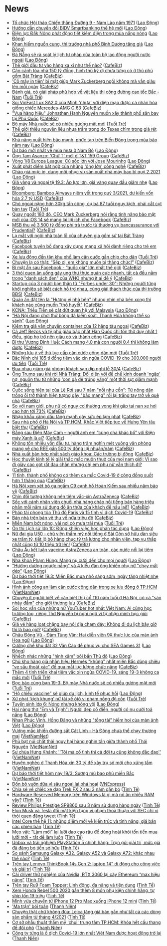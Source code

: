 # News

- [Tổ chức Hội thảo Chiến thắng Đường 9 - Nam Lào năm 1971](https://laodong.vn/xa-hoi/to-chuc-hoi-thao-chien-thang-duong-9-nam-lao-nam-1971-890689.ldo) ([Lao Động](https://laodong.vn))
- [Hướng dẫn chuyển đổi BIDV Smartbanking thế hệ mới](https://laodong.vn/kinh-te/huong-dan-chuyen-doi-bidv-smartbanking-the-he-moi-890567.ldo) ([Lao Động](https://laodong.vn))
- [Điện lực Đắk Nông phát động tiết kiệm điện trong mùa nắng nóng](https://laodong.vn/xa-hoi/dien-luc-dak-nong-phat-dong-tiet-kiem-dien-trong-mua-nang-nong-890660.ldo) ([Lao Động](https://laodong.vn))
- [Khan hiếm nguồn cung, thị trường nhà phố Bình Dương tăng giá](https://laodong.vn/bat-dong-san/khan-hiem-nguon-cung-thi-truong-nha-pho-binh-duong-tang-gia-890658.ldo) ([Lao Động](https://laodong.vn))
- [Đà Nẵng sẽ rà soát lý lịch tư pháp của toàn bộ lao động người nước ngoài](https://laodong.vn/xa-hoi/da-nang-se-ra-soat-ly-lich-tu-phap-cua-toan-bo-lao-dong-nguoi-nuoc-ngoai-890681.ldo) ([Lao Động](https://laodong.vn))
- [Thế giới đầu tư vào hàng xa xỉ như thế nào?](https://cafebiz.vn/the-gioi-dau-tu-vao-hang-xa-xi-nhu-the-nao-20210319104217391.chn) ([CafeBiz](https://cafebiz.vn))
- [Cận cảnh tòa nhà 150 tỷ đồng, hình thù kỳ dị chưa từng có ở thủ phủ gốm Bát Tràng](https://cafebiz.vn/can-canh-toa-nha-150-ty-dong-hinh-thu-ky-di-chua-tung-co-o-thu-phu-gom-bat-trang-20210319104320675.chn) ([CafeBiz](https://cafebiz.vn))
- ['Cỗ máy in tiền' bí mật giúp Mark Zuckerberg ngồi không mà vẫn giàu lên mỗi ngày](https://cafebiz.vn/co-may-in-tien-bi-mat-giup-mark-zuckerberg-ngoi-khong-ma-van-giau-len-moi-ngay-20210319103709648.chn) ([CafeBiz](https://cafebiz.vn))
- [Đánh giá, có giải pháp phù hợp về vật liệu thi công đường cao tốc Bắc - Nam](https://tuoitre.vn/danh-gia-co-giai-phap-phu-hop-ve-vat-lieu-thi-cong-duong-cao-toc-bac-nam-20210319103002137.htm) ([Tuổi Trẻ](https://tuoitre.vn))
- [Soi VinFast Lux SA2.0 của Minh 'nhựa' với diện mạo được cá nhân hóa giống chiếc Mercedes-AMG G 63](https://cafebiz.vn/soi-vinfast-lux-sa20-cua-minh-nhua-voi-dien-mao-duoc-ca-nhan-hoa-giong-chiec-mercedes-amg-g-63-20210319091043705.chn) ([CafeBiz](https://cafebiz.vn))
- ["Vua hàng hiệu" Johnathan Hạnh Nguyễn muốn xây thành phố sân bay tại Phú Quốc](https://cafebiz.vn/vua-hang-hieu-johnathan-hanh-nguyen-muon-xay-thanh-pho-san-bay-tai-phu-quoc-20210319102026487.chn) ([CafeBiz](https://cafebiz.vn))
- [Bộ máy Nhà nước sẽ có nhiều gương mặt mới](https://tuoitre.vn/bo-may-nha-nuoc-se-co-nhieu-guong-mat-moi-20210319081311704.htm) ([Tuổi Trẻ](https://tuoitre.vn))
- [Thế giới thiếu nguyên liệu nhựa trầm trọng do Texas chìm trong giá rét](https://cafebiz.vn/the-gioi-thieu-nguyen-lieu-nhua-tram-trong-do-texas-chim-trong-gia-ret-20210319102350593.chn) ([CafeBiz](https://cafebiz.vn))
- [Khả năng xuất hiện bão mạnh, phức tạp trên Biển Đông trong mùa bão năm nay](https://laodong.vn/moi-truong/kha-nang-xuat-hien-bao-manh-phuc-tap-tren-bien-dong-trong-mua-bao-nam-nay-890618.ldo) ([Lao Động](https://laodong.vn))
- [Dự báo mới nhất về mùa mưa ở Nam Bộ](https://laodong.vn/video/du-bao-moi-nhat-ve-mua-mua-o-nam-bo-890499.ldo) ([Lao Động](https://laodong.vn))
- [Ông Tam Asanzo: 'Chữ T' mới ở T&T 159 Group](https://cafebiz.vn/ong-tam-asanzo-chu-t-moi-o-tt-159-group-2021031910115696.chn) ([CafeBiz](https://cafebiz.vn))
- [Vòng 1/8 Europa League: Cú sốc lớn với Jose Mourinho](https://laodong.vn/bong-da-quoc-te/vong-18-europa-league-cu-soc-lon-voi-jose-mourinho-890659.ldo) ([Lao Động](https://laodong.vn))
- [Xuất phát điểm bất ngờ của những 'ông lớn' công nghệ](https://cafebiz.vn/xuat-phat-diem-bat-ngo-cua-nhung-ong-lon-cong-nghe-20210319085739814.chn) ([CafeBiz](https://cafebiz.vn))
- [Chào giá mực in, dung môi phục vụ sản xuất nhà máy bao bì quý 2.2021](https://laodong.vn/thong-tin-doanh-nghiep/chao-gia-muc-in-dung-moi-phuc-vu-san-xuat-nha-may-bao-bi-quy-22021-890673.ldo) ([Lao Động](https://laodong.vn))
- [Giá vàng và ngoại tệ 19.3: Áp lực lớn, giá vàng quay đầu giảm nhẹ](https://laodong.vn/video/gia-vang-va-ngoai-te-193-ap-luc-lon-gia-vang-quay-dau-giam-nhe-890675.ldo) ([Lao Động](https://laodong.vn))
- [Bloomberg: Bamboo Airways niêm yết trong quý 3/2021, dự kiến vốn hóa 2,7 tỷ USD](https://cafebiz.vn/bloomberg-bamboo-airways-niem-yet-trong-quy-3-2021-du-kien-von-hoa-27-ty-usd-20210319095631145.chn) ([CafeBiz](https://cafebiz.vn))
- [Chó ngoại nặng hơn 30kg tấn công, cụ bà 87 tuổi nguy kịch, phải cắt cụt bàn tay](https://tuoitre.vn/cho-ngoai-nang-hon-30kg-tan-cong-cu-ba-87-tuoi-nguy-kich-phai-cat-cut-ban-tay-20210319085657378.htm) ([Tuổi Trẻ](https://tuoitre.vn))
- [Quay ngoắt 180 độ, CEO Mark Zuckerberg nói rằng tính năng bảo mật mới của iOS 14 sẽ mang lại lợi ích cho Facebook](https://cafebiz.vn/quay-ngoat-180-do-ceo-mark-zuckerberg-noi-rang-tinh-nang-bao-mat-moi-cua-ios-14-se-mang-lai-loi-ich-cho-facebook-2021031909071554.chn) ([CafeBiz](https://cafebiz.vn))
- [MSB thu về 3.500 tỷ đồng phí trả trước từ thương vụ bancassurance với Prudential?](https://cafebiz.vn/msb-thu-ve-3500-ty-dong-phi-tra-truoc-tu-thuong-vu-bancassurance-voi-prudential-20210319093419617.chn) ([CafeBiz](https://cafebiz.vn))
- [Lạ mắt với ngôi nhà toàn lỗ của chuyên gia gốm sứ tại Bát Tràng](https://cafebiz.vn/la-mat-voi-ngoi-nha-toan-lo-cua-chuyen-gia-gom-su-tai-bat-trang-20210319090950455.chn) ([CafeBiz](https://cafebiz.vn))
- [Facebook tuyên bố đang xây dựng mạng xã hội dành riêng cho trẻ em](https://cafebiz.vn/facebook-tuyen-bo-dang-xay-dung-mang-xa-hoi-danh-rieng-cho-tre-em-20210319092249121.chn) ([CafeBiz](https://cafebiz.vn))
- [Xe lưu động đến tận khu phố làm căn cước gắn chip cho dân](https://tuoitre.vn/xe-luu-dong-den-tan-khu-pho-lam-can-cuoc-gan-chip-cho-dan-20210318220913127.htm) ([Tuổi Trẻ](https://tuoitre.vn))
- [Chuyện lạ có thật: “Sếp ơi, em không muốn bị thăng chức!”](https://cafebiz.vn/chuyen-la-co-that-sep-oi-em-khong-muon-bi-thang-chuc-20210319091907566.chn) ([CafeBiz](https://cafebiz.vn))
- [Bí mật ẩn sau Facebook - “quốc gia” lớn nhất thế giới](https://cafebiz.vn/bi-mat-an-sau-facebook-quoc-gia-lon-nhat-the-gioi-20210319090540303.chn) ([CafeBiz](https://cafebiz.vn))
- [3 thói quen ăn uống gây ung thư thực quản cực nhanh, tất cả đều nằm trong "danh sách đen" của WHO nhưng ít ai để ý](https://cafebiz.vn/3-thoi-quen-an-uong-gay-ung-thu-thuc-quan-cuc-nhanh-tat-ca-deu-nam-trong-danh-sach-den-cua-who-nhung-it-ai-de-y-20210319005946791.chn) ([CafeBiz](https://cafebiz.vn))
- [Startup của 3 người bạn thân từ "Forbes under 30": Những người từng khởi nghiệp sẽ biết cách hỗ trợ nhau, cùng giải thách thức của thị trường BĐS!](https://cafebiz.vn/startup-cua-3-nguoi-ban-than-tu-forbes-under-30-nhung-nguoi-tung-khoi-nghiep-se-biet-cach-ho-tro-nhau-cung-giai-thach-thuc-cua-thi-truong-bds-20210319084153814.chn) ([CafeBiz](https://cafebiz.vn))
- [Quán ăn đặt tên là "Hương vị nhà bên" nhưng nhìn nhà bên xong thì khách nào cũng muốn "thổ huyết"](https://cafebiz.vn/quan-an-dat-ten-la-huong-vi-nha-ben-nhung-nhin-nha-ben-xong-thi-khach-nao-cung-muon-tho-huyet-20210319090726798.chn) ([CafeBiz](https://cafebiz.vn))
- [KCNA: Triều Tiên sẽ cắt đứt quan hệ với Malaysia](https://laodong.vn/the-gioi/kcna-trieu-tien-se-cat-dut-quan-he-voi-malaysia-890644.ldo) ([Lao Động](https://laodong.vn))
- [&quot;Hà Nội đang chơi thứ bóng đá kiểm soát, Thanh Hóa không thể so sánh&quot;](https://laodong.vn/video-the-thao/ha-noi-dang-choi-thu-bong-da-kiem-soat-thanh-hoa-khong-the-so-sanh-890637.ldo) ([Lao Động](https://laodong.vn))
- [Kiểm tra giá vận chuyển container của 12 hãng tàu ngoại](https://cafebiz.vn/kiem-tra-gia-van-chuyen-container-cua-12-hang-tau-ngoai-20210319090115936.chn) ([CafeBiz](https://cafebiz.vn))
- [Cả Jeff Bezos và tỷ phú giàu bậc nhất Hàn Quốc chỉ tôn thờ duy nhất 1 điều, giúp họ trở nên giàu có và thành công](https://cafebiz.vn/ca-jeff-bezos-va-ty-phu-giau-bac-nhat-han-quoc-chi-ton-tho-duy-nhat-1-dieu-giup-ho-tro-nen-giau-co-va-thanh-cong-20210318154827297.chn) ([CafeBiz](https://cafebiz.vn))
- [Bí thư Vương Đình Huệ: Cách mạng 4.0 mà con người 0.4 thì không làm được](https://cafebiz.vn/bi-thu-vuong-dinh-hue-cach-mang-40-ma-con-nguoi-04-thi-khong-lam-duoc-20210319085829994.chn) ([CafeBiz](https://cafebiz.vn))
- [Những lưu ý về thủ tục cấp căn cước công dân mới](https://tuoitre.vn/nhung-luu-y-ve-thu-tuc-cap-can-cuoc-cong-dan-moi-20210319075825718.htm) ([Tuổi Trẻ](https://tuoitre.vn))
- [Bắc Ninh chi 185 tỉ đồng tiêm vắc xin ngừa COVID-19 cho 300.000 người ưu tiên](https://tuoitre.vn/bac-ninh-chi-185-ti-dong-tiem-vac-xin-ngua-covid-19-cho-300-000-nguoi-uu-tien-20210319082754137.htm) ([Tuổi Trẻ](https://tuoitre.vn))
- [Đua nhau giảm giá phòng khách sạn dịp nghỉ lễ 30/4](https://cafebiz.vn/dua-nhau-giam-gia-phong-khach-san-dip-nghi-le-30-4-20210319085536142.chn) ([CafeBiz](https://cafebiz.vn))
- [Ông Trump sau khi rời Nhà Trắng: Đối diện với đế chế kinh doanh 'ngập' nợ, nguồn thu từ những 'con gà đẻ trứng vàng' một thời sụt giảm mạnh](https://cafebiz.vn/ong-trump-sau-khi-roi-nha-trang-doi-dien-voi-de-che-kinh-doanh-ngap-no-nguon-thu-tu-nhung-con-ga-de-trung-vang-mot-thoi-sut-giam-manh-20210319084929057.chn) ([CafeBiz](https://cafebiz.vn))
- [Cuộc sống hiện tại của Lệ Rơi sau 7 năm "nổi như cồn": Từ nông dân trồng ổi trở thành hiện tượng gây "bão mạng" rồi lại trắng tay trở về quê nhà](https://cafebiz.vn/cuoc-song-hien-tai-cua-le-roi-sau-7-nam-noi-nhu-con-tu-nong-dan-trong-oi-tro-thanh-hien-tuong-gay-bao-mang-roi-lai-trang-tay-tro-ve-que-nha-20210319085147108.chn) ([CafeBiz](https://cafebiz.vn))
- [So với nam giới, phụ nữ có nguy cơ thương vong khi gặp tai nạn xe hơi cao hơn tới 73%](https://cafebiz.vn/so-voi-nam-gioi-phu-nu-co-nguy-co-thuong-vong-khi-gap-tai-nan-xe-hoi-cao-hon-toi-73-20210319085011275.chn) ([CafeBiz](https://cafebiz.vn))
- [Nhập khẩu xăng dầu tăng mạnh gây sức ép lạm phát](https://cafebiz.vn/nhap-khau-xang-dau-tang-manh-gay-suc-ep-lam-phat-2021031908485109.chn) ([CafeBiz](https://cafebiz.vn))
- [Sau nhà phố ở Hà Nội và TP.HCM, Khắc Việt tiếp tục về Hưng Yên tậu biệt thự](https://cafebiz.vn/sau-nha-pho-o-ha-noi-va-tphcm-khac-viet-tiep-tuc-ve-hung-yen-tau-biet-thu-20210319084846558.chn) ([CafeBiz](https://cafebiz.vn))
- [Đằng sau Điện Máy Cam – người anh em “cùng cha khác bố” với Điện máy Xanh là ai?](https://cafebiz.vn/dang-sau-dien-may-cam-nguoi-anh-em-cung-cha-khac-bo-voi-dien-may-xanh-la-ai-2021031908464764.chn) ([CafeBiz](https://cafebiz.vn))
- [Không tốn nhiều vốn đầu tư, hàng trăm nghìn mét vuông văn phòng mang về cho REE gần 500 tỷ đồng lợi nhuận/năm](https://cafebiz.vn/khong-ton-nhieu-von-dau-tu-hang-tram-nghin-met-vuong-van-phong-mang-ve-cho-ree-gan-500-ty-dong-loi-nhuan-nam-20210319084524646.chn) ([CafeBiz](https://cafebiz.vn))
- [Nhà xuất bản hợp nhất sách giáo khoa: Các trường bị động](https://cafebiz.vn/nha-xuat-ban-hop-nhat-sach-giao-khoa-cac-truong-bi-dong-20210319083912234.chn) ([CafeBiz](https://cafebiz.vn))
- [Học thuyết kinh tế lý giải thắc mắc muôn thuở của mọi nam giới: Vì sao đi giày cao gót rất đau chân nhưng chị em phụ nữ vẫn thích đi?](https://cafebiz.vn/hoc-thuyet-kinh-te-ly-giai-thac-mac-muon-thuo-cua-moi-nam-gioi-vi-sao-di-giay-cao-got-rat-dau-chan-nhung-chi-em-phu-nu-van-thich-di-20210318140856622.chn) ([CafeBiz](https://cafebiz.vn))
- [11 tỉnh, thành phố không có thêm ca mắc Covid-19 ở cộng đồng suốt hơn 1 tháng qua](https://cafebiz.vn/11-tinh-thanh-pho-khong-co-them-ca-mac-covid-19-o-cong-dong-suot-hon-1-thang-qua-20210319083748676.chn) ([CafeBiz](https://cafebiz.vn))
- [Hà Nội xem xét bỏ ga ngầm C9 cạnh hồ Hoàn Kiếm sau nhiều năm bảo vệ](https://cafebiz.vn/ha-noi-xem-xet-bo-ga-ngam-c9-canh-ho-hoan-kiem-sau-nhieu-nam-bao-ve-20210319083549864.chn) ([CafeBiz](https://cafebiz.vn))
- [Chín đối tượng không nên tiêm vắc-xin AstraZeneca](https://cafebiz.vn/chin-doi-tuong-khong-nen-tiem-vac-xin-astrazeneca-20210319083528159.chn) ([CafeBiz](https://cafebiz.vn))
- [Sốc với cảnh nhân viên chuỗi nhà hàng cháo nổi tiếng bán hàng triệu phần mỗi năm sử dụng đồ ăn thừa của khách để nấu lại!?](https://cafebiz.vn/soc-voi-canh-nhan-vien-chuoi-nha-hang-chao-noi-tieng-ban-hang-trieu-phan-moi-nam-su-dung-do-an-thua-cua-khach-de-nau-lai-2021031900571629.chn) ([CafeBiz](https://cafebiz.vn))
- [Pháp tái phong tỏa Thủ đô Paris và 15 tỉnh vì dịch Covid-19](https://cafebiz.vn/phap-tai-phong-toa-thu-do-paris-va-15-tinh-vi-dich-covid-19-20210319083151339.chn) ([CafeBiz](https://cafebiz.vn))
- [Bán nhà trên bản vẽ thu về nửa triệu đô](https://cafebiz.vn/ban-nha-tren-ban-ve-thu-ve-nua-trieu-do-20210319082754059.chn) ([CafeBiz](https://cafebiz.vn))
- [Miền Nam bớt nóng, vài nơi có mưa trái mùa](https://tuoitre.vn/mien-nam-bot-nong-vai-noi-co-mua-trai-mua-20210319074846786.htm) ([Tuổi Trẻ](https://tuoitre.vn))
- [Ôn thi Lịch sử lớp 10: Đừng khiến việc học phản tác dụng](https://laodong.vn/giao-duc/on-thi-lich-su-lop-10-dung-khien-viec-hoc-phan-tac-dung-890639.ldo) ([Lao Động](https://laodong.vn))
- [Nữ đại gia U50 - chủ viện thẩm mỹ nổi tiếng ở Sài Gòn sở hữu dàn siêu xe trăm tỷ, tiết lộ bỏ hàng chục tỷ trả lương cho nhân viên, tạp vụ thấp nhất cũng từ 10 triệu trở lên!](https://cafebiz.vn/nu-dai-gia-u50-chu-vien-tham-my-noi-tieng-o-sai-gon-so-huu-dan-sieu-xe-tram-ty-tiet-lo-bo-hang-chuc-ty-tra-luong-cho-nhan-vien-tap-vu-thap-nhat-cung-tu-10-trieu-tro-len-20210319005446923.chn) ([CafeBiz](https://cafebiz.vn))
- [Châu Âu kết luận vaccine AstraZeneca an toàn, các nước nối lại tiêm](https://laodong.vn/the-gioi/chau-au-ket-luan-vaccine-astrazeneca-an-toan-cac-nuoc-noi-lai-tiem-890651.ldo) ([Lao Động](https://laodong.vn))
- [Nha khoa Phạm Hùng: Mang nụ cười đến cho mọi người](https://laodong.vn/thong-tin-doanh-nghiep/nha-khoa-pham-hung-mang-nu-cuoi-den-cho-moi-nguoi-890512.ldo) ([Lao Động](https://laodong.vn))
- [&quot;Hướng dương ngược nắng&quot; và 4 kiểu đàn ông khiến phụ nữ &quot;chạy mất dép&quot;](https://laodong.vn/giai-tri/huong-duong-nguoc-nang-va-4-kieu-dan-ong-khien-phu-nu-chay-mat-dep-890635.ldo) ([Lao Động](https://laodong.vn))
- [Dự báo thời tiết 19.3: Miền Bắc mưa nhỏ sáng sớm, ngày tăng nhiệt nhẹ](https://laodong.vn/moi-truong/du-bao-thoi-tiet-193-mien-bac-mua-nho-sang-som-ngay-tang-nhiet-nhe-890488.ldo) ([Lao Động](https://laodong.vn))
- [Hình ảnh công an làm căn cước công dân trong xe lưu động ở TP.HCM](http://vietnamnet.vn/vn/thoi-su/hinh-anh-cong-an-lam-can-cuoc-cong-dan-trong-xe-luu-dong-o-tp-hcm-720707.html) ([VietNamNet](https://vietnamnet.vn))
- [Chuyện ít người biết về căn biệt thự cổ 110 năm tuổi ở Hà Nội, có cả "sàn nhảy đầm" cho giới thượng lưu](https://cafebiz.vn/chuyen-it-nguoi-biet-ve-can-biet-thu-co-110-nam-tuoi-o-ha-noi-co-ca-san-nhay-dam-cho-gioi-thuong-luu-20210319004443257.chn) ([CafeBiz](https://cafebiz.vn))
- [Soi học vấn của những nữ YouTuber hot nhất Việt Nam: Ai cũng học trường top, riêng Thơ Nguyễn bị nghi ngờ vì tự nhận mình học giỏi](https://cafebiz.vn/soi-hoc-van-cua-nhung-nu-youtuber-hot-nhat-viet-nam-ai-cung-hoc-truong-top-rieng-tho-nguyen-bi-nghi-ngo-vi-tu-nhan-minh-hoc-gioi-20210319010440211.chn) ([CafeBiz](https://cafebiz.vn))
- [Giá vé hàng loạt chặng bay nội địa chạm đáy: Không đi du lịch bây giờ thì là bao giờ?](https://cafebiz.vn/gia-ve-hang-loat-chang-bay-noi-dia-cham-day-khong-di-du-lich-bay-gio-thi-la-bao-gio-20210318172915093.chn) ([CafeBiz](https://cafebiz.vn))
- [Châu Đông Vũ - Đàm Tùng Vận: Hai diễn viên 9X thực lực của màn ảnh Hoa ngữ](https://laodong.vn/photo/chau-dong-vu-dam-tung-van-hai-dien-vien-9x-thuc-luc-cua-man-anh-hoa-ngu-890364.ldo) ([Lao Động](https://laodong.vn))
- [Cưỡng chế khu đất 32 Văn Cao để phục vụ cho SEA Games 31](https://laodong.vn/photo/cuong-che-khu-dat-32-van-cao-de-phuc-vu-cho-sea-games-31-890570.ldo) ([Lao Động](https://laodong.vn))
- [Nhếch nhác những &quot;hình xăm&quot; bôi bẩn Thủ đô](https://laodong.vn/photo/nhech-nhac-nhung-hinh-xam-boi-ban-thu-do-889545.ldo) ([Lao Động](https://laodong.vn))
- [Chủ kho hàng giả nhãn hiệu Hermès "khủng" nhất miền Bắc dùng chiêu "ve sầu thoát xác" để qua mắt lực lượng chức năng](https://cafebiz.vn/chu-kho-hang-gia-nhan-hieu-hermes-khung-nhat-mien-bac-dung-chieu-ve-sau-thoat-xac-de-qua-mat-luc-luong-chuc-nang-20210319004944118.chn) ([CafeBiz](https://cafebiz.vn))
- [Thêm 4 tỉnh triển khai tiêm vắc xin ngừa COVID-19, sáng 19-3 không ca mắc mới](https://tuoitre.vn/them-4-tinh-trien-khai-tiem-vacxin-ngua-covid-19-sang-19-3-khong-ca-mac-moi-20210319061337962.htm) ([Tuổi Trẻ](https://tuoitre.vn))
- [Đọc báo cùng bạn 19-3: Bộ máy Nhà nước sẽ có nhiều gương mặt mới](https://tuoitre.vn/doc-bao-cung-ban-19-3-bo-may-nha-nuoc-se-co-nhieu-guong-mat-moi-20210319014413494.htm) ([Tuổi Trẻ](https://tuoitre.vn))
- [“Hộ chiếu vaccine” sẽ giúp du lịch, kinh tế phục hồi](https://laodong.vn/xa-hoi/ho-chieu-vaccine-se-giup-du-lich-kinh-te-phuc-hoi-890561.ldo) ([Lao Động](https://laodong.vn))
- [Xử phạt ‘kịch khung’ nữ tài xế ôtô vi phạm nồng độ cồn](https://tuoitre.vn/xu-phat-kich-khung-nu-tai-xe-o-to-vi-pham-nong-do-con-20210319013355844.htm) ([Tuổi Trẻ](https://tuoitre.vn))
- [Tuyển sinh lớp 6: Nóng nhưng không vội](https://laodong.vn/video/tuyen-sinh-lop-6-nong-nhung-khong-voi-890556.ldo) ([Lao Động](https://laodong.vn))
- [Hai nàng thơ &quot;Em và Trịnh&quot;: Người đẹp cổ điển, người có nụ cười toả nắng](https://laodong.vn/photo/hai-nang-tho-em-va-trinh-nguoi-dep-co-dien-nguoi-co-nu-cuoi-toa-nang-890248.ldo) ([Lao Động](https://laodong.vn))
- [Nhan Phúc Vinh, Hồng Đăng và những &quot;tổng tài&quot; hiếm hoi của màn ảnh Việt](https://laodong.vn/photo/nhan-phuc-vinh-hong-dang-va-nhung-tong-tai-hiem-hoi-cua-man-anh-viet-890603.ldo) ([Lao Động](https://laodong.vn))
- [Vướng mắc khiến đường sắt Cát Linh - Hà Đông chưa thể chạy thương mại](http://vietnamnet.vn/vn/thoi-su/an-toan-giao-thong/vuong-mac-khien-duong-sat-cat-linh-ha-dong-chua-the-chay-thuong-mai-720563.html) ([VietNamNet](https://vietnamnet.vn))
- [Phủ bạt núi chất thải nguy hại hàng nghìn tấn giữa thành phố Thái Nguyên](http://vietnamnet.vn/vn/thoi-su/moi-truong/phu-bat-nui-chat-thai-nguy-hai-hang-nghin-tan-giua-thanh-pho-thai-nguyen-720422.html) ([VietNamNet](https://vietnamnet.vn))
- [Sư chùa Hưng Khánh: ''Tôi mà cố tình thì cả đời tu cũng không đắc đạo''](http://vietnamnet.vn/vn/thoi-su/su-chua-hung-khanh-toi-ma-co-tinh-thi-ca-doi-tu-cung-khong-dac-dao-720695.html) ([VietNamNet](https://vietnamnet.vn))
- [Huyện nghèo ở Thanh Hóa xin 30 tỷ để xây trụ sở mới cho xứng tầm](http://vietnamnet.vn/vn/thoi-su/huyen-ngheo-o-thanh-hoa-xin-30-ty-de-xay-tru-so-moi-cho-xung-tam-720255.html) ([VietNamNet](https://vietnamnet.vn))
- [Dự báo thời tiết hôm nay 19/3: Sương mù bao phủ miền Bắc](http://vietnamnet.vn/vn/thoi-su/du-bao-thoi-tiet-hom-nay-19-3-suong-mu-bao-phu-mien-bac-720619.html) ([VietNamNet](https://vietnamnet.vn))
- [Đốn bỏ vườn dừa vì sâu ngoại lai phá hoại](https://vnexpress.net/don-bo-vuon-dua-vi-sau-ngoai-lai-pha-hoai-4250603.html) ([VNExpress](https://vnexpress.net))
- [Chia sẻ về chiếc xe đạp Trek FX 2 sau 3 năm gắn bó](https://tinhte.vn/thread/chia-se-ve-chiec-xe-dap-trek-fx-2-sau-3-nam-gan-bo.3295703/) ([Tinh Tế](https://tinhte.vn))
- [Hardware Reserved Memory trên Windows là gì mà nó ăn nhiều RAM vậy?](https://tinhte.vn/thread/hardware-reserved-memory-tren-windows-la-gi-ma-no-an-nhieu-ram-vay.3294222/) ([Tinh Tế](https://tinhte.vn))
- [Review Philips Prestige SP9860 sau 3 năm sử dụng hàng ngày](https://tinhte.vn/thread/review-philips-prestige-sp9860-sau-3-nam-su-dung-hang-ngay.3295318/) ([Tinh Tế](https://tinhte.vn))
- [Elon Musk và Tesla đối mặt kiện tụng vi phạm thoả thuận với SEC chỉ vì thói quen đăng tweet](https://tinhte.vn/thread/elon-musk-va-tesla-doi-mat-kien-tung-vi-pham-thoa-thuan-voi-sec-chi-vi-thoi-quen-dang-tweet.3293259/) ([Tinh Tế](https://tinhte.vn))
- [Intel Core thế hệ 11: những điểm mới về kiến trúc và tính năng, giá bán các phiên bản](https://tinhte.vn/thread/intel-core-the-he-11-nhung-diem-moi-ve-kien-truc-va-tinh-nang-gia-ban-cac-phien-ban.3295516/) ([Tinh Tế](https://tinhte.vn))
- [Mẹo vặt: "Làm mới" lại lưỡi dao cạo râu để dùng hoài khỏi tốn tiền mua lưỡi mới - rất dễ làm luôn](https://tinhte.vn/thread/meo-vat-lam-moi-lai-luoi-dao-cao-rau-de-dung-hoai-khoi-ton-tien-mua-luoi-moi-rat-de-lam-luon.3295514/) ([Tinh Tế](https://tinhte.vn))
- [Unbox và trải nghiệm PlayStation 5 chính hãng: Trọn gói giải trí, mức giá đã đáng bỏ tiền sở hữu](https://tinhte.vn/thread/unbox-va-trai-nghiem-playstation-5-chinh-hang-tron-goi-giai-tri-muc-gia-da-dang-bo-tien-so-huu.3295843/) ([Tinh Tế](https://tinhte.vn))
- [So sánh Samsung Galaxy A32, Galaxy A52 và Galaxy A72: khác nhau thế nào?](https://tinhte.vn/thread/so-sanh-samsung-galaxy-a32-galaxy-a52-va-galaxy-a72-khac-nhau-the-nao.3295370/) ([Tinh Tế](https://tinhte.vn))
- [Trên tay Lenovo ThinkBook 14s Gen 2: laptop 14" di động cho công việc và giải trí](https://tinhte.vn/thread/tren-tay-lenovo-thinkbook-14s-gen-2-laptop-14-di-dong-cho-cong-viec-va-giai-tri.3293330/) ([Tinh Tế](https://tinhte.vn))
- [Cài driver thử nghiệm của Nvidia, RTX 3060 lại cày Ethereum “max hiệu năng”](https://tinhte.vn/thread/cai-driver-thu-nghiem-cua-nvidia-rtx-3060-lai-cay-ethereum-max-hieu-nang.3293969/) ([Tinh Tế](https://tinhte.vn))
- [Trên tay Ru9 Foam Topper: Linh động, đa năng và tiện dụng](https://tinhte.vn/thread/tren-tay-ru9-foam-topper-linh-dong-da-nang-va-tien-dung.3259618/) ([Tinh Tế](https://tinhte.vn))
- [Xem Honda Rebel 500 2020 gắn thêm 8 món phụ kiện chính hãng, tự ship tốn 19 triệu](https://tinhte.vn/thread/xem-honda-rebel-500-2020-gan-them-8-mon-phu-kien-chinh-hang-tu-ship-ton-19-trieu.3294928/) ([Tinh Tế](https://tinhte.vn))
- [Mình vừa chuyển từ iPhone 12 Pro Max xuống iPhone 12 mini](https://tinhte.vn/thread/minh-vua-chuyen-tu-iphone-12-pro-max-xuong-iphone-12-mini.3295573/) ([Tinh Tế](https://tinhte.vn))
- ['Ma trận' bói toán](https://thanhnien.vn/thoi-su/ma-tran-boi-toan-1356220.html) ([Thanh Niên](https://thanhnien.vn))
- [Chuyện thật chứ không đùa: Leica tăng giá bán gần như tất cả các dòng sản phẩm từ tháng 4/2021](https://tinhte.vn/thread/chuyen-that-chu-khong-dua-leica-tang-gia-ban-gan-nhu-tat-ca-cac-dong-san-pham-tu-thang-4-2021.3295461/) ([Tinh Tế](https://tinhte.vn))
- [Cơ sở phẫu thuật thẩm mỹ 'chui' trung tâm TP.HCM: Khóa hết cầu thang để đối phó](https://thanhnien.vn/thoi-su/co-so-phau-thuat-tham-my-chui-trung-tam-tphcm-khoa-het-cau-thang-de-doi-pho-1356173.html) ([Thanh Niên](https://thanhnien.vn))
- [Công ty từng là ổ dịch Covid-19 lớn nhất Việt Nam được hoạt động trở lại](https://thanhnien.vn/thoi-su/cong-ty-tung-la-o-dich-covid-19-lon-nhat-viet-nam-duoc-hoat-dong-tro-lai-1356209.html) ([Thanh Niên](https://thanhnien.vn))
